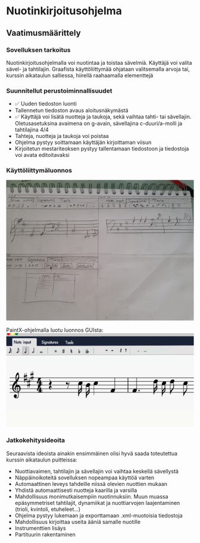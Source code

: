 # Nuotinkirjoitusohjelma 
## Vaatimusmäärittely
### Sovelluksen tarkoitus
  Nuotinkirjoitusohjelmalla voi nuotintaa ja toistaa sävelmiä. Käyttäjä voi valita sävel- ja tahtilajin. Graafista käyttöliittymää ohjataan valitsemalla arvoja tai, kurssin aikataulun salliessa, hiirellä raahaamalla elementtejä

### Suunnitellut perustoiminnallisuudet
  - ✅ Uuden tiedoston luonti
  - Tallennetun tiedoston avaus aloitusnäkymästä
  - ✅ Käyttäjä voi lisätä nuotteja ja taukoja, sekä vaihtaa tahti- tai sävellajin. Oletusasetuksina avaimena on g-avain, sävellajina c-duuri/a-molli ja tahtilajina 4/4 
  - Tahteja, nuotteja ja taukoja voi poistaa
  - Ohjelma pystyy soittamaan käyttäjän kirjoittaman viisun 
  - Kirjoitetun mestariteoksen pystyy tallentamaan tiedostoon ja tiedostoja voi avata editoitavaksi
  
### Käyttöliittymäluonnos
![luonnos käyttöliittymästä](https://github.com/yuzamonkey/ot-harjoitustyo/blob/main/dokumentaatio/kuvat/GUI_sketch.jpeg?raw=true)

PaintX-ohjelmalla luotu luonnos GUIsta:
![paintx luonnos](https://github.com/yuzamonkey/ot-harjoitustyo/blob/main/dokumentaatio/kuvat/gui_sketch.png?raw=true)

### Jatkokehitysideoita
Seuraavista ideoista ainakin ensimmäinen olisi hyvä saada toteutettua kurssin aikataulun puitteissa:
  - Nuottiavaimen, tahtilajin ja sävellajin voi vaihtaa keskellä sävellystä
  - Näppäinoikoteitä sovelluksen nopeampaa käyttöä varten
  - Automaattinen leveys tahdeille niissä olevien nuottien mukaan
  - Yhdistä automaattisesti nuotteja kaarilla ja varsilla
  - Mahdollisuus monimutkaisempiin nuotinnuksiin. Muun muassa epäsymmetriset tahtilajit, dynamiikat ja nuottiarvojen laajentaminen (trioli, kvintoli, etuheleet...)
  - Ohjelma pystyy lukemaan ja exporttamaan .xml-muotoisia tiedostoja
  - Mahdollisuus kirjoittaa useita ääniä samalle nuotille
  - Instrumenttien lisäys
  - Partituurin rakentaminen

